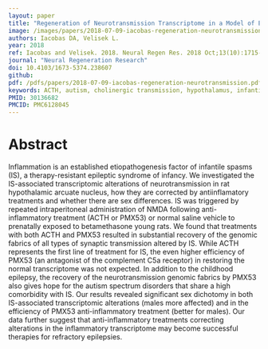 ```yaml
---
layout: paper
title: "Regeneration of Neurotransmission Transcriptome in a Model of Epileptic Encephalopathy after Antiinflammatory Treatment"
image: /images/papers/2018-07-09-iacobas-regeneration-neurotransmission.jpg
authors: Iacobas DA, Velisek L.
year: 2018
ref: Iacobas and Velisek. 2018. Neural Regen Res. 2018 Oct;13(10):1715-1718
journal: "Neural Regeneration Research"
doi: 10.4103/1673-5374.238607
github:
pdf: /pdfs/papers/2018-07-09-iacobas-regeneration-neurotransmission.pdf
keywords: ACTH, autism, cholinergic transmission, hypothalamus, infantile spasms, microarrays, PMX53, sex differences
PMID: 30136682
PMCID: PMC6128045 
---
```


# Abstract

Inflammation is an established etiopathogenesis factor of infantile spasms (IS), a therapy-resistant epileptic syndrome of infancy. We investigated the IS-associated transcriptomic alterations of neurotransmission in rat hypothalamic arcuate nucleus, how they are corrected by antiinflamatory treatments and whether there are sex differences. IS was triggered by repeated intraperitoneal administration of NMDA following anti-inflammatory treatment (ACTH or PMX53) or normal saline vehicle to prenatally exposed to betamethasone young rats. We found that treatments with both ACTH and PMX53 resulted in substantial recovery of the genomic fabrics of all types of synaptic transmission altered by IS. While ACTH represents the first line of treatment for IS, the even higher efficiency of PMX53 (an antagonist of the complement C5a receptor) in restoring the normal transcriptome was not expected. In addition to the childhood epilepsy, the recovery of the neurotransmission genomic fabrics by PMX53 also gives hope for the autism spectrum disorders that share a high comorbidity with IS. Our results revealed significant sex dichotomy in both IS-associated transcriptomic alterations (males more affected) and in the efficiency of PMX53 anti-inflammatory treatment (better for males). Our data further suggest that anti-inflammatory treatments correcting alterations in the inflammatory transcriptome may become successful therapies for refractory epilepsies.
